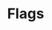 ---
pid: LLP404
title: Flags
location_transcription: In my school or at home
zipcode: '19120'
outside_phl: 
neighborhood: Logan,Olney
age: '10'
age_range: 6-13
instagram: 
image_file_name: LLP_404.jpg
proposal_transcription: "^ I have lot's of family there"
topic: Family,Race Ethnicity
topic_summary: 0, 0
type: Space,Other No Form,Memorial
keywords_other: flag, puerto rico
credit: Emani marie ortiz
image_labels: 
twitter: 
facebook: 
permalink: "/monuments/llp404/"
layout: item-page
---